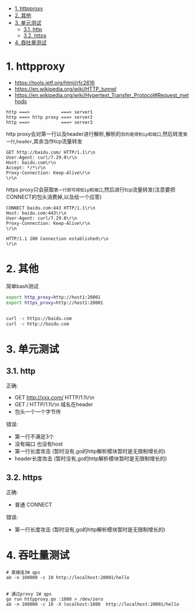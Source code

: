 <!-- TOC -->

- [1. httpproxy](#1-httpproxy)
- [2. 其他](#2-其他)
- [3. 单元测试](#3-单元测试)
    - [3.1. http](#31-http)
    - [3.2. https](#32-https)
- [4. 吞吐量测试](#4-吞吐量测试)

<!-- /TOC -->


<a id="markdown-1-httpproxy" name="1-httpproxy"></a>
# 1. httpproxy

* https://tools.ietf.org/html/rfc2616
* https://en.wikipedia.org/wiki/HTTP_tunnel
* https://en.wikipedia.org/wiki/Hypertext_Transfer_Protocol#Request_methods

```
http ===>            ===> server1  
http ===> http proxy ===> server2
http ===>            ===> server3
```

http proxy会对第一行以及header进行解析,解析的`目的是得到ip和端口`,然后转发`第一行`,`header`,其余当作tcp流量转发
```
GET http://baidu.com/ HTTP/1.1\r\n
User-Agent: curl/7.29.0\r\n
Host: baidu.com\r\n
Accept: */*\r\n
Proxy-Connection: Keep-Alive\r\n
\r\n
```

https proxy只会获取`第一行即可得知ip和端口`,然后进行tcp流量转发(注意要把CONNECT的包头消费掉,以及给一个应答)
```
CONNECT baidu.com:443 HTTP/1.1\r\n
Host: baidu.com:443\r\n
User-Agent: curl/7.29.0\r\n
Proxy-Connection: Keep-Alive\r\n
\r\n

HTTP/1.1 200 Connection established\r\n
\r\n
```

<a id="markdown-2-其他" name="2-其他"></a>
# 2. 其他

简单bash测试
```bash
export http_proxy=http://host1:20001
export https_proxy=http://host1:20001


curl -v https://baidu.com
curl -v http://baidu.com
```

<a id="markdown-3-单元测试" name="3-单元测试"></a>
# 3. 单元测试

<a id="markdown-31-http" name="31-http"></a>
## 3.1. http

正确:
* GET http://xxx.com/ HTTP/1.1\r\n
* GET / HTTP/1.1\r\n 域名在header
* 包头一个一个字节传

错误:
* 第一行不满足3个
* 没有端口 也没有host
* 第一行长度攻击 (暂时没有,go的http解析模块暂时是无限制增长的)
* header长度攻击 (暂时没有,go的http解析模块暂时是无限制增长的)


<a id="markdown-32-https" name="32-https"></a>
## 3.2. https

正确:
* 普通 CONNECT

错误:
* 第一行长度攻击 (暂时没有,go的http解析模块暂时是无限制增长的)

<a id="markdown-4-吞吐量测试" name="4-吞吐量测试"></a>
# 4. 吞吐量测试

```
# 直接连3W qps
ab -n 100000 -c 10 http://localhost:20001/hello


# 通过proxy 1W qps
go run httpproxy.go :1080 > /dev/zero
ab -n 100000 -c 10 -X localhost:1080  http://localhost:20001/hello
```
